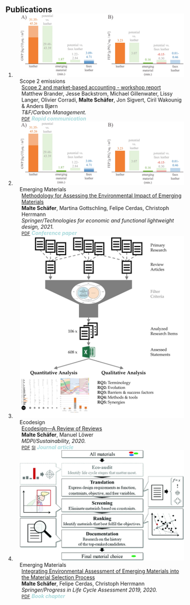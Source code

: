 <h2 id="publications" style="margin: 2px 0px -15px;">Publications</h2>

<div class="publications">
<ol class="bibliography">

<li>
<div class="pub-row">

  <div class="col-sm-3 abbr" style="position: relative;padding-right: 15px;padding-left: 15px;">
    <img src="assets/img/em_conf_fig.png" class="teaser img-fluid z-depth-1">
    <abbr class="badge">Scope 2 emissions</abbr>
  </div>

  <div class="col-sm-9" style="position: relative;padding-right: 15px;padding-left: 20px;">
    <div class="title"><a href="http://dx.doi.org/10.1080/17583004.2024.2324813">Scope 2 and market-based accounting - workshop report</a></div>
    <div class="author">Matthew Brander, Jesse Backstrom, Michael Gillenwater, Lissy Langer, Olivier Corradi, <strong>Malte Schäfer</strong>, Jon Sigvert, Ciril Wakounig & Anders Bjørn</div>
    <div class="periodical"><em>T&F/Carbon Management.</em></div>
    <div class="links">
      <a href="https://www.tandfonline.com/doi/epdf/10.1080/17583004.2024.2324813?needAccess=true" class="btn btn-sm z-depth-0" role="button" target="_blank" style="font-size:12px;">PDF</a>
      <strong><i style="color:#A8DADC">Rapid communication</i></strong>
    </div>
  </div>
</div>
</li>

<li>
<div class="pub-row">

  <div class="col-sm-3 abbr" style="position: relative;padding-right: 15px;padding-left: 15px;">
    <img src="assets/img/em_conf_fig.png" class="teaser img-fluid z-depth-1">
    <abbr class="badge">Emerging Materials</abbr>
  </div>

  <div class="col-sm-9" style="position: relative;padding-right: 15px;padding-left: 20px;">
    <div class="title"><a href="https://link.springer.com/chapter/10.1007/978-3-662-62924-6_8">Methodology for Assessing the Environmental Impact of Emerging Materials</a></div>
    <div class="author"><strong>Malte Schäfer</strong>, Martina Gottschling, Felipe Cerdas, Christoph Herrmann</div>
    <div class="periodical"><em>Springer/Technologies for economic and functional lightweight design, 2021.</em></div>
    <div class="links">
      <a href="https://link.springer.com/content/pdf/10.1007/978-3-662-62924-6_8.pdf?pdf=inline%20link" class="btn btn-sm z-depth-0" role="button" target="_blank" style="font-size:12px;">PDF</a>
      <strong><i style="color:#A8DADC">Conference paper</i></strong>
    </div>
  </div>
</div>
</li>
  
<li>
<div class="pub-row">

  <div class="col-sm-3 abbr" style="position: relative;padding-right: 15px;padding-left: 15px;">
    <img src="assets/img/ed_review_ga.png" class="teaser img-fluid z-depth-1">
    <abbr class="badge">Ecodesign</abbr>
  </div>

  <div class="col-sm-9" style="position: relative;padding-right: 15px;padding-left: 20px;">
    <div class="title"><a href="https://www.mdpi.com/2071-1050/13/1/315">Ecodesign—A Review of Reviews</a></div>
    <div class="author"><strong>Malte Schäfer</strong>, Manuel Löwer</div>
    <div class="periodical"><em>MDPI/Sustainability, 2020.</em></div>
    <div class="links">
      <a href="https://www.mdpi.com/2071-1050/13/1/315/pdf" class="btn btn-sm z-depth-0" role="button" target="_blank" style="font-size:12px;">PDF</a>
      <a href="https://www.mdpi.com/2071-1050/13/1/315/s1" class="btn btn-sm z-depth-0" role="button" target="_blank" style="font-size:12px;">SI</a>
      <strong><i style="color:#A8DADC">Journal article</i></strong>
    </div>
  </div>
</div>
</li>

<li>
<div class="pub-row">

  <div class="col-sm-3 abbr" style="position: relative;padding-right: 15px;padding-left: 15px;">
    <img src="assets/img/em_book_fig.png" class="teaser img-fluid z-depth-1">
    <abbr class="badge">Emerging Materials</abbr>
  </div>

  <div class="col-sm-9" style="position: relative;padding-right: 15px;padding-left: 20px;">
    <div class="title"><a href="https://link.springer.com/chapter/10.1007/978-3-030-50519-6_7">Integrating Environmental Assessment of Emerging Materials into the Material Selection Process</a></div>
    <div class="author"><strong>Malte Schäfer</strong>, Felipe Cerdas, Christoph Herrmann</div>
    <div class="periodical"><em>Springer/Progress in Life Cycle Assessment 2019, 2020.</em></div>
    <div class="links">
      <a href="https://link.springer.com/content/pdf/10.1007/978-3-030-50519-6_7.pdf?pdf=inline%20link" class="btn btn-sm z-depth-0" role="button" target="_blank" style="font-size:12px;">PDF</a>
      <strong><i style="color:#A8DADC">Book chapter</i></strong>
    </div>
  </div>
</div>
</li>
  
<br>

</ol>
</div>

